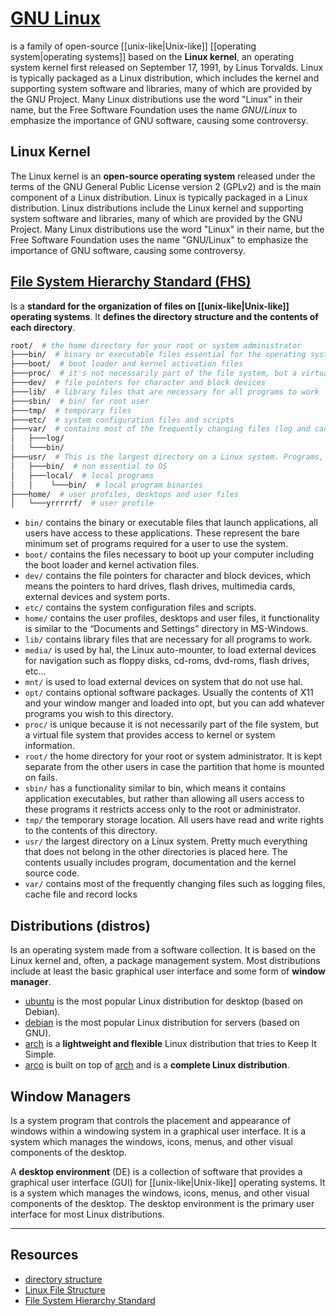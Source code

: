 # [GNU Linux](https://en.wikipedia.org/wiki/Linux)

is a family of open-source [[unix-like|Unix-like]] [[operating system|operating systems]] based on the **Linux kernel**, an operating system kernel first released on September 17, 1991, by Linus Torvalds. Linux is typically packaged as a Linux distribution, which includes the kernel and supporting system software and libraries, many of which are provided by the GNU Project. Many Linux distributions use the word "Linux" in their name, but the Free Software Foundation uses the name $GNU/Linux$ to emphasize the importance of GNU software, causing some controversy.

## Linux Kernel

The Linux kernel is an **open-source operating system** released under the terms of the GNU General Public License version 2 (GPLv2) and is the main component of a Linux distribution. Linux is typically packaged in a Linux distribution. Linux distributions include the Linux kernel and supporting system software and libraries, many of which are provided by the GNU Project. Many Linux distributions use the word "Linux" in their name, but the Free Software Foundation uses the name "GNU/Linux" to emphasize the importance of GNU software, causing some controversy.

## [File System Hierarchy Standard (FHS)](https://en.wikipedia.org/wiki/Filesystem_Hierarchy_Standard)
Is a **standard for the organization of files on [[unix-like|Unix-like]] operating systems**. It **defines the directory structure and the contents of each directory**.

```bash
root/  # the home directory for your root or system administrator
├───bin/  # binary or executable files essential for the operating system to run
├───boot/  # boot loader and kernel activation files
├───proc/  # it's not necessarily part of the file system, but a virtual file system that provides access to kernel or system information 
├───dev/  # file pointers for character and block devices
├───lib/  # library files that are necessary for all programs to work
├───sbin/  # bin/ for root user
├───tmp/  # temporary files
├───etc/  # system configuration files and scripts
├───var/  # contains most of the frequently changing files (log and cache file and record locks)
│   ├───log/
│   └───bin/
├───usr/  # This is the largest directory on a Linux system. Programs, documentation and the kernel source code (pretty much everything that does not belong in the other directories)
│   ├───bin/  # non essential to OS
│   ├───local/  # local programs
│   │    └───bin/  # local program binaries
├───home/  # user profiles, desktops and user files
│   └───yrrrrrf/  # user profile
```

- `bin/` contains the binary or executable files that launch applications, all users have access to these applications. These represent the bare minimum set of programs required for a user to use the system.
- `boot/` contains the files necessary to boot up your computer including the boot loader and kernel activation files.
- `dev/` contains the file pointers for character and block devices, which means the pointers to hard drives, flash drives, multimedia cards, external devices and system ports.
- `etc/` contains the system configuration files and scripts.
- `home/` contains the user profiles, desktops and user files, it functionality is similar to the “Documents and Settings” directory in MS-Windows.
- `lib/` contains library files that are necessary for all programs to work.
- `media/` is used by hal, the Linux auto-mounter, to load external devices for navigation such as floppy disks, cd-roms, dvd-roms, flash drives, etc…
- `mnt/` is used to load external devices on system that do not use hal.
- `opt/` contains optional software packages. Usually the contents of X11 and your window manger and loaded into opt, but you can add whatever programs you wish to this directory.
- `proc/` is unique because it is not necessarily part of the file system, but a virtual file system that provides access to kernel or system information.
- `root/` the home directory for your root or system administrator. It is kept separate from the other users in case the partition that home is mounted on fails.
- `sbin/` has a functionality similar to bin, which means it contains application executables, but rather than allowing all users access to these programs it restricts access only to the root or administrator.
- `tmp/` the temporary storage location. All users have read and write rights to the contents of this directory.
- `usr/` the largest directory on a Linux system. Pretty much everything that does not belong in the other directories is placed here. The contents usually includes program, documentation and the kernel source code.
- `var/` contains most of the frequently changing files such as logging files, cache file and record locks


## Distributions (distros)
Is an operating system made from a software collection. It is based on the Linux kernel and, often, a package management system. Most distributions include at least the basic graphical user interface and some form of **window manager**.
- [ubuntu](https://ubuntu.com/) is the most popular Linux distribution for desktop (based on Debian).
- [debian](https://www.debian.org/) is the most popular Linux distribution for servers (based on GNU).
- [arch](https://www.archlinux.org/) is a **lightweight and flexible** Linux distribution that tries to Keep It Simple.
- [arco](arcolinux.md) is built on top of [arch](https://www.archlinux.org/) and is a **complete Linux distribution**.

## Window Managers
Is a system program that controls the placement and appearance of windows within a windowing system in a graphical user interface. It is a system which manages the windows, icons, menus, and other visual components of the desktop.

A **desktop environment** (DE) is a collection of software that provides a graphical user interface (GUI) for [[unix-like|Unix-like]] operating systems. It is a system which manages the windows, icons, menus, and other visual components of the desktop. The desktop environment is the primary user interface for most Linux distributions.

----
## Resources
- [directory structure](https://www.youtube.com/watch?v=HbgzrKJvDRw)
- [Linux File Structure](https://www.linux.com/training-tutorials/linux-file-structure/)
- [File System Hierarchy Standard](https://en.wikipedia.org/wiki/Filesystem_Hierarchy_Standard)
